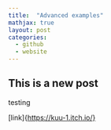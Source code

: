```yaml
---
title:  "Advanced examples"
mathjax: true
layout: post
categories: 
  - github
  - website
---
```

## This is a new post

testing

[link]{https://kuu-1.itch.io/}
